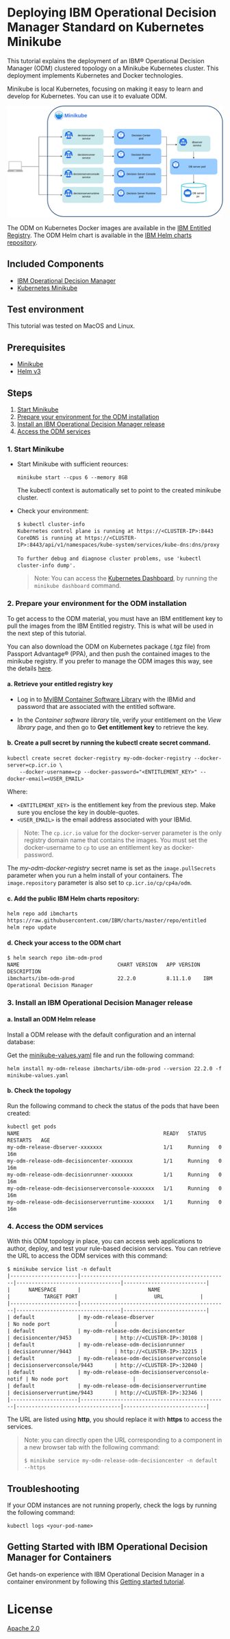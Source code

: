 #  Deploying IBM Operational Decision Manager Standard on Kubernetes Minikube

This tutorial explains the deployment of an IBM® Operational Decision Manager (ODM) clustered topology on a Minikube Kubernetes cluster. This deployment implements Kubernetes and Docker technologies.

Minikube is local Kubernetes, focusing on making it easy to learn and develop for Kubernetes. You can use it to evaluate ODM.

![Architecture](images/minikube-architecture.png)

The ODM on Kubernetes Docker images are available in the [IBM Entitled Registry](https://www.ibm.com/cloud/container-registry). The ODM Helm chart is available in the [IBM Helm charts repository](https://github.com/IBM/charts).

## Included Components
- [IBM Operational Decision Manager](https://www.ibm.com/docs/en/odm/8.11.0)
- [Kubernetes Minikube](https://github.com/kubernetes/minikube)

## Test environment
This tutorial was tested on MacOS and Linux.

## Prerequisites

* [Minikube](https://github.com/kubernetes/minikube)
* [Helm v3](https://helm.sh/docs/intro/install/)


## Steps

1. [Start Minikube](#1-start-minikube)
2. [Prepare your environment for the ODM installation](#2-prepare-your-environment-for-the-odm-installation)
3. [Install an IBM Operational Decision Manager release](#3-install-an-ibm-operational-decision-manager-release)
4. [Access the ODM services](#4-access-the-odm-services)

### 1. Start Minikube

- Start Minikube with sufficient reources:

  ```
  minikube start --cpus 6 --memory 8GB
  ```

  The kubectl context is automatically set to point to the created minikube cluster.

- Check your environment:

  ```
  $ kubectl cluster-info
  Kubernetes control plane is running at https://<CLUSTER-IP>:8443
  CoreDNS is running at https://<CLUSTER-IP>:8443/api/v1/namespaces/kube-system/services/kube-dns:dns/proxy

  To further debug and diagnose cluster problems, use 'kubectl cluster-info dump'.
  ```

  > Note: You can access the [Kubernetes Dashboard](http://kubernetes.io/docs/user-guide/ui/), by running the `minikube dashboard` command.

### 2. Prepare your environment for the ODM installation

To get access to the ODM material, you must have an IBM entitlement key to pull the images from the IBM Entitled registry.
This is what will be used in the next step of this tutorial.

You can also download the ODM on Kubernetes package (.tgz file) from Passport Advantage® (PPA), and then push the contained images to the minikube registry. If you prefer to manage the ODM images this way, see the details [here](README-minikube-registry.md).

#### a. Retrieve your entitled registry key

- Log in to [MyIBM Container Software Library](https://myibm.ibm.com/products-services/containerlibrary) with the IBMid and password that are associated with the entitled software.

- In the *Container software library* tile, verify your entitlement on the *View library* page, and then go to **Get entitlement key** to retrieve the key.

#### b. Create a pull secret by running the kubectl create secret command.

```
kubectl create secret docker-registry my-odm-docker-registry --docker-server=cp.icr.io \
    --docker-username=cp --docker-password="<ENTITLEMENT_KEY>" --docker-email=<USER_EMAIL>
```

Where:
* `<ENTITLEMENT_KEY>` is the entitlement key from the previous step. Make sure you enclose the key in double-quotes.
* `<USER_EMAIL>` is the email address associated with your IBMid.

> Note: The `cp.icr.io` value for the docker-server parameter is the only registry domain name that contains the images. You must set the docker-username to `cp` to use an entitlement key as docker-password.

The *my-odm-docker-registry* secret name is set as the `image.pullSecrets` parameter when you run a helm install of your containers. The `image.repository` parameter is also set to `cp.icr.io/cp/cp4a/odm`.

#### c. Add the public IBM Helm charts repository:

```
helm repo add ibmcharts https://raw.githubusercontent.com/IBM/charts/master/repo/entitled
helm repo update
```

#### d. Check your access to the ODM chart

```
$ helm search repo ibm-odm-prod
NAME                             	CHART VERSION	APP VERSION	DESCRIPTION
ibmcharts/ibm-odm-prod           	22.2.0       	8.11.1.0   	IBM Operational Decision Manager
```

### 3. Install an IBM Operational Decision Manager release

#### a. Install an ODM Helm release

Install a ODM release with the default configuration and an internal database:

Get the [minikube-values.yaml](./minikube-values.yaml) file and run the following command:

```
helm install my-odm-release ibmcharts/ibm-odm-prod --version 22.2.0 -f minikube-values.yaml
```

#### b. Check the topology

Run the following command to check the status of the pods that have been created: 

```
kubectl get pods
NAME                                               READY   STATUS    RESTARTS   AGE
my-odm-release-dbserver-xxxxxxx                    1/1     Running   0          16m
my-odm-release-odm-decisioncenter-xxxxxxx          1/1     Running   0          16m
my-odm-release-odm-decisionrunner-xxxxxxx          1/1     Running   0          16m
my-odm-release-odm-decisionserverconsole-xxxxxxx   1/1     Running   0          16m
my-odm-release-odm-decisionserverruntime-xxxxxxx   1/1     Running   0          16m

```

### 4. Access the ODM services

With this ODM topology in place, you can access web applications to author, deploy, and test your rule-based decision services. You can retrieve the URL to access the ODM services with this command:

```
$ minikube service list -n default
|----------------------|------------------------------------------------|----------------------------------|---------------------------|
|      NAMESPACE       |                      NAME                      |           TARGET PORT            |            URL            |
|----------------------|------------------------------------------------|----------------------------------|---------------------------|
| default              | my-odm-release-dbserver                        | No node port                     |
| default              | my-odm-release-odm-decisioncenter              | decisioncenter/9453              | http://<CLUSTER-IP>:30108 |
| default              | my-odm-release-odm-decisionrunner              | decisionrunner/9443              | http://<CLUSTER-IP>:32215 |
| default              | my-odm-release-odm-decisionserverconsole       | decisionserverconsole/9443       | http://<CLUSTER-IP>:32040 |
| default              | my-odm-release-odm-decisionserverconsole-notif | No node port                     |
| default              | my-odm-release-odm-decisionserverruntime       | decisionserverruntime/9443       | http://<CLUSTER-IP>:32346 |
|----------------------|------------------------------------------------|----------------------------------|---------------------------|
```

The URL are listed using **http**, you should replace it with **https** to access the services.

> Note: you can directly open the URL corresponding to a component in a new browser tab with the following command:
> ```
> $ minikube service my-odm-release-odm-decisioncenter -n default --https
> ```

## Troubleshooting

If your ODM instances are not running properly, check the logs by running the following command:
```
kubectl logs <your-pod-name>
```

## Getting Started with IBM Operational Decision Manager for Containers

Get hands-on experience with IBM Operational Decision Manager in a container environment by following this [Getting started tutorial](https://github.com/DecisionsDev/odm-for-container-getting-started/blob/master/README.md).

# License
[Apache 2.0](LICENSE)
